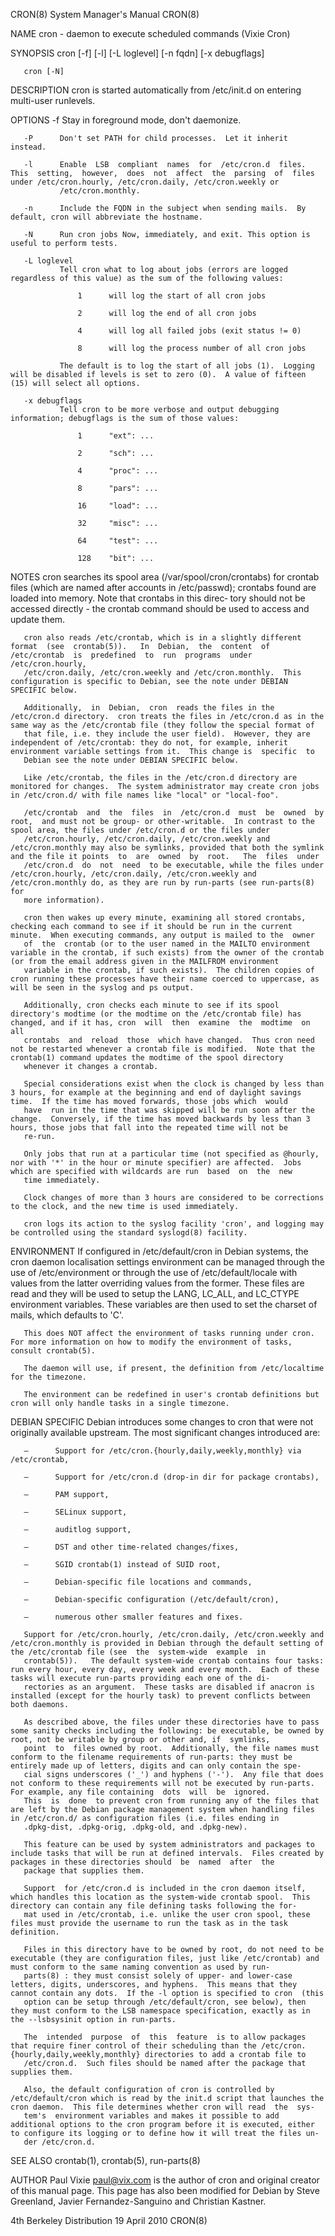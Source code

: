 CRON(8)                                                                                   System Manager's Manual                                                                                   CRON(8)

NAME
       cron - daemon to execute scheduled commands (Vixie Cron)

SYNOPSIS
       cron [-f] [-l] [-L loglevel] [-n fqdn] [-x debugflags]

       cron [-N]

DESCRIPTION
       cron is started automatically from /etc/init.d on entering multi-user runlevels.

OPTIONS
       -f      Stay in foreground mode, don't daemonize.

       -P      Don't set PATH for child processes.  Let it inherit instead.

       -l      Enable  LSB  compliant  names  for  /etc/cron.d  files.   This  setting,  however,  does  not  affect  the  parsing  of  files  under /etc/cron.hourly, /etc/cron.daily, /etc/cron.weekly or
               /etc/cron.monthly.

       -n      Include the FQDN in the subject when sending mails.  By default, cron will abbreviate the hostname.

       -N      Run cron jobs Now, immediately, and exit. This option is useful to perform tests.

       -L loglevel
               Tell cron what to log about jobs (errors are logged regardless of this value) as the sum of the following values:

                   1      will log the start of all cron jobs

                   2      will log the end of all cron jobs

                   4      will log all failed jobs (exit status != 0)

                   8      will log the process number of all cron jobs

               The default is to log the start of all jobs (1).  Logging will be disabled if levels is set to zero (0).  A value of fifteen (15) will select all options.

       -x debugflags
               Tell cron to be more verbose and output debugging information; debugflags is the sum of those values:

                   1      "ext": ...

                   2      "sch": ...

                   4      "proc": ...

                   8      "pars": ...

                   16     "load": ...

                   32     "misc": ...

                   64     "test": ...

                   128    "bit": ...

NOTES
       cron searches its spool area (/var/spool/cron/crontabs) for crontab files (which are named after accounts in /etc/passwd); crontabs found are loaded into memory.  Note that crontabs in this direc‐
       tory should not be accessed directly - the crontab command should be used to access and update them.

       cron also reads /etc/crontab, which is in a slightly different format  (see  crontab(5)).   In  Debian,  the  content  of  /etc/crontab  is  predefined  to  run  programs  under  /etc/cron.hourly,
       /etc/cron.daily, /etc/cron.weekly and /etc/cron.monthly.  This configuration is specific to Debian, see the note under DEBIAN SPECIFIC below.

       Additionally,  in  Debian,  cron  reads the files in the /etc/cron.d directory.  cron treats the files in /etc/cron.d as in the same way as the /etc/crontab file (they follow the special format of
       that file, i.e. they include the user field).  However, they are independent of /etc/crontab: they do not, for example, inherit environment variable settings from it.  This change is  specific  to
       Debian see the note under DEBIAN SPECIFIC below.

       Like /etc/crontab, the files in the /etc/cron.d directory are monitored for changes.  The system administrator may create cron jobs in /etc/cron.d/ with file names like "local" or "local-foo".

       /etc/crontab  and  the  files  in  /etc/cron.d  must  be  owned  by  root,  and must not be group- or other-writable.  In contrast to the spool area, the files under /etc/cron.d or the files under
       /etc/cron.hourly, /etc/cron.daily, /etc/cron.weekly and /etc/cron.monthly may also be symlinks, provided that both the symlink and the file it points  to  are  owned  by  root.   The  files  under
       /etc/cron.d  do  not  need  to be executable, while the files under /etc/cron.hourly, /etc/cron.daily, /etc/cron.weekly and /etc/cron.monthly do, as they are run by run-parts (see run-parts(8) for
       more information).

       cron then wakes up every minute, examining all stored crontabs, checking each command to see if it should be run in the current minute.  When executing commands, any output is mailed to the  owner
       of  the  crontab (or to the user named in the MAILTO environment variable in the crontab, if such exists) from the owner of the crontab (or from the email address given in the MAILFROM environment
       variable in the crontab, if such exists).  The children copies of cron running these processes have their name coerced to uppercase, as will be seen in the syslog and ps output.

       Additionally, cron checks each minute to see if its spool directory's modtime (or the modtime on the /etc/crontab file) has changed, and if it has, cron  will  then  examine  the  modtime  on  all
       crontabs  and  reload  those  which have changed.  Thus cron need not be restarted whenever a crontab file is modified.  Note that the crontab(1) command updates the modtime of the spool directory
       whenever it changes a crontab.

       Special considerations exist when the clock is changed by less than 3 hours, for example at the beginning and end of daylight savings time.  If the time has moved forwards, those jobs which  would
       have  run in the time that was skipped will be run soon after the change.  Conversely, if the time has moved backwards by less than 3 hours, those jobs that fall into the repeated time will not be
       re-run.

       Only jobs that run at a particular time (not specified as @hourly, nor with '*' in the hour or minute specifier) are affected.  Jobs which are specified with wildcards are run  based  on  the  new
       time immediately.

       Clock changes of more than 3 hours are considered to be corrections to the clock, and the new time is used immediately.

       cron logs its action to the syslog facility 'cron', and logging may be controlled using the standard syslogd(8) facility.

ENVIRONMENT
       If configured in /etc/default/cron in Debian systems, the cron daemon localisation settings environment can be managed through the use of /etc/environment or through the use of /etc/default/locale
       with  values from the latter overriding values from the former.  These files are read and they will be used to setup the LANG, LC_ALL, and LC_CTYPE environment variables.  These variables are then
       used to set the charset of mails, which defaults to 'C'.

       This does NOT affect the environment of tasks running under cron.  For more information on how to modify the environment of tasks, consult crontab(5).

       The daemon will use, if present, the definition from /etc/localtime for the timezone.

       The environment can be redefined in user's crontab definitions but cron will only handle tasks in a single timezone.

DEBIAN SPECIFIC
       Debian introduces some changes to cron that were not originally available upstream.  The most significant changes introduced are:

       —      Support for /etc/cron.{hourly,daily,weekly,monthly} via /etc/crontab,

       —      Support for /etc/cron.d (drop-in dir for package crontabs),

       —      PAM support,

       —      SELinux support,

       —      auditlog support,

       —      DST and other time-related changes/fixes,

       —      SGID crontab(1) instead of SUID root,

       —      Debian-specific file locations and commands,

       —      Debian-specific configuration (/etc/default/cron),

       —      numerous other smaller features and fixes.

       Support for /etc/cron.hourly, /etc/cron.daily, /etc/cron.weekly and /etc/cron.monthly is provided in Debian through the default setting of the /etc/crontab file (see  the  system-wide  example  in
       crontab(5)).   The default system-wide crontab contains four tasks: run every hour, every day, every week and every month.  Each of these tasks will execute run-parts providing each one of the di‐
       rectories as an argument.  These tasks are disabled if anacron is installed (except for the hourly task) to prevent conflicts between both daemons.

       As described above, the files under these directories have to pass some sanity checks including the following: be executable, be owned by root, not be writable by group or other and, if  symlinks,
       point  to  files owned by root.  Additionally, the file names must conform to the filename requirements of run-parts: they must be entirely made up of letters, digits and can only contain the spe‐
       cial signs underscores ('_') and hyphens ('-').  Any file that does not conform to these requirements will not be executed by run-parts.  For example, any file containing  dots  will  be  ignored.
       This  is  done  to prevent cron from running any of the files that are left by the Debian package management system when handling files in /etc/cron.d/ as configuration files (i.e. files ending in
       .dpkg-dist, .dpkg-orig, .dpkg-old, and .dpkg-new).

       This feature can be used by system administrators and packages to include tasks that will be run at defined intervals.  Files created by packages in these directories should  be  named  after  the
       package that supplies them.

       Support  for /etc/cron.d is included in the cron daemon itself, which handles this location as the system-wide crontab spool.  This directory can contain any file defining tasks following the for‐
       mat used in /etc/crontab, i.e. unlike the user cron spool, these files must provide the username to run the task as in the task definition.

       Files in this directory have to be owned by root, do not need to be executable (they are configuration files, just like /etc/crontab) and must conform to the same naming convention as used by run-
       parts(8) : they must consist solely of upper- and lower-case letters, digits, underscores, and hyphens.  This means that they cannot contain any dots.  If the -l option is specified to cron  (this
       option can be setup through /etc/default/cron, see below), then they must conform to the LSB namespace specification, exactly as in the --lsbsysinit option in run-parts.

       The  intended  purpose  of  this  feature  is to allow packages that require finer control of their scheduling than the /etc/cron.{hourly,daily,weekly,monthly} directories to add a crontab file to
       /etc/cron.d.  Such files should be named after the package that supplies them.

       Also, the default configuration of cron is controlled by /etc/default/cron which is read by the init.d script that launches the cron daemon.  This file determines whether cron will read  the  sys‐
       tem's  environment variables and makes it possible to add additional options to the cron program before it is executed, either to configure its logging or to define how it will treat the files un‐
       der /etc/cron.d.

SEE ALSO
       crontab(1), crontab(5), run-parts(8)

AUTHOR
       Paul Vixie <paul@vix.com> is the author of cron and original creator of this manual page.  This page has also been modified for Debian by Steve Greenland, Javier Fernandez-Sanguino  and  Christian
       Kastner.

4th Berkeley Distribution                                                                      19 April 2010                                                                                        CRON(8)

